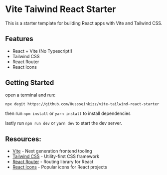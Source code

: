 # Vite Taiwind React Starter

This is a starter template for building React apps with Vite and Tailwind CSS.

## Features

- React + Vite (No Typescript!)
- Tailwind CSS
- React Router
- React Icons

## Getting Started

open a terminal and run:

``` bash
npx degit https://github.com/Hussseinkizz/vite-tailwind-react-starter
```

then run `npm install` or `yarn install` to install dependencies

lastly run `npm run dev` or `yarn dev` to start the dev server.

## Resources:

- [Vite](https://vitejs.dev) - Next generation frontend tooling
- [Tailwind CSS](https://tailwindcss.com) - Utility-first CSS framework
- [React Router](https://reactrouter.com/) - Routing library for React
- [React Icons](https://react-icons.github.io/react-icons/) - Popular icons for React projects